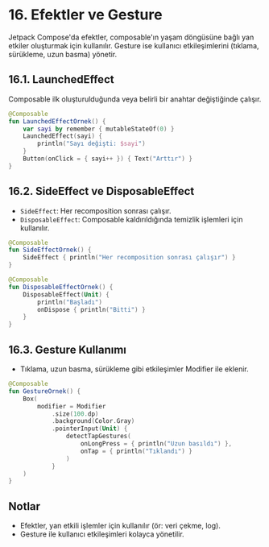 # 16. Efektler ve Gesture

Jetpack Compose'da efektler, composable'ın yaşam döngüsüne bağlı yan etkiler oluşturmak için kullanılır. Gesture ise kullanıcı etkileşimlerini (tıklama, sürükleme, uzun basma) yönetir.

## 16.1. LaunchedEffect
Composable ilk oluşturulduğunda veya belirli bir anahtar değiştiğinde çalışır.
```kotlin
@Composable
fun LaunchedEffectOrnek() {
    var sayi by remember { mutableStateOf(0) }
    LaunchedEffect(sayi) {
        println("Sayı değişti: $sayi")
    }
    Button(onClick = { sayi++ }) { Text("Arttır") }
}
```

## 16.2. SideEffect ve DisposableEffect
- `SideEffect`: Her recomposition sonrası çalışır.
- `DisposableEffect`: Composable kaldırıldığında temizlik işlemleri için kullanılır.

```kotlin
@Composable
fun SideEffectOrnek() {
    SideEffect { println("Her recomposition sonrası çalışır") }
}

@Composable
fun DisposableEffectOrnek() {
    DisposableEffect(Unit) {
        println("Başladı")
        onDispose { println("Bitti") }
    }
}
```

## 16.3. Gesture Kullanımı
- Tıklama, uzun basma, sürükleme gibi etkileşimler Modifier ile eklenir.

```kotlin
@Composable
fun GestureOrnek() {
    Box(
        modifier = Modifier
            .size(100.dp)
            .background(Color.Gray)
            .pointerInput(Unit) {
                detectTapGestures(
                    onLongPress = { println("Uzun basıldı") },
                    onTap = { println("Tıklandı") }
                )
            }
    )
}
```

## Notlar
- Efektler, yan etkili işlemler için kullanılır (ör: veri çekme, log).
- Gesture ile kullanıcı etkileşimleri kolayca yönetilir. 